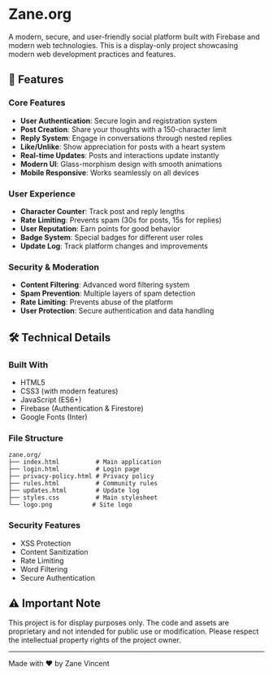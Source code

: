 # Zane.org

A modern, secure, and user-friendly social platform built with Firebase and modern web technologies. This is a display-only project showcasing modern web development practices and features.

## 🌟 Features

### Core Features
- **User Authentication**: Secure login and registration system
- **Post Creation**: Share your thoughts with a 150-character limit
- **Reply System**: Engage in conversations through nested replies
- **Like/Unlike**: Show appreciation for posts with a heart system
- **Real-time Updates**: Posts and interactions update instantly
- **Modern UI**: Glass-morphism design with smooth animations
- **Mobile Responsive**: Works seamlessly on all devices

### User Experience
- **Character Counter**: Track post and reply lengths
- **Rate Limiting**: Prevents spam (30s for posts, 15s for replies)
- **User Reputation**: Earn points for good behavior
- **Badge System**: Special badges for different user roles
- **Update Log**: Track platform changes and improvements

### Security & Moderation
- **Content Filtering**: Advanced word filtering system
- **Spam Prevention**: Multiple layers of spam detection
- **Rate Limiting**: Prevents abuse of the platform
- **User Protection**: Secure authentication and data handling

## 🛠️ Technical Details

### Built With
- HTML5
- CSS3 (with modern features)
- JavaScript (ES6+)
- Firebase (Authentication & Firestore)
- Google Fonts (Inter)

### File Structure
```
zane.org/
├── index.html          # Main application
├── login.html          # Login page
├── privacy-policy.html # Privacy policy
├── rules.html          # Community rules
├── updates.html        # Update log
├── styles.css          # Main stylesheet
└── logo.png           # Site logo
```

### Security Features
- XSS Protection
- Content Sanitization
- Rate Limiting
- Word Filtering
- Secure Authentication

## ⚠️ Important Note
This project is for display purposes only. The code and assets are proprietary and not intended for public use or modification. Please respect the intellectual property rights of the project owner.

---
Made with ❤️ by Zane Vincent
